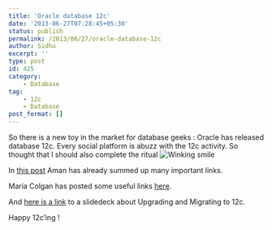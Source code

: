 ```yaml
---
title: 'Oracle database 12c'
date: '2013-06-27T07:28:45+05:30'
status: publish
permalink: /2013/06/27/oracle-database-12c
author: Sidhu
excerpt: ''
type: post
id: 425
category:
    - Database
tag:
    - 12c
    - Database
post_format: []
---
```

So there is a new toy in the market for database geeks : Oracle has released database 12c. Every social platform is abuzz with the 12c activity. So thought that I should also complete the ritual ![Winking smile](http://amardeepsidhu.com/blog/wp-content/uploads/2013/06/wlEmoticon-winkingsmile.png)

In [this post](http://blog.aristadba.com/?p=254) Aman has already summed up many important links.

Maria Colgan has posted some useful links [here](https://blogs.oracle.com/optimizer/entry/oracle_database_12c_is_here).

And [here is a link](http://apex.oracle.com/pls/apex/f?p=202202:2:::::P2_SUCHWORT:migrate12c) to a slidedeck about Upgrading and Migrating to 12c.

Happy 12c’ing !